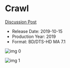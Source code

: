 # Crawl

[Discussion Post](https://www.avsforum.com/threads/bass-eq-for-filtered-movies.2995212/post-58644518)

* Release Date: 2019-10-15
* Production Year: 2019
* Format: BD/DTS-HD MA 7.1

![img 0](https://i.imgur.com/FlYAjkP.jpg)

![img 1](https://i.imgur.com/BqkA9ei.png)

